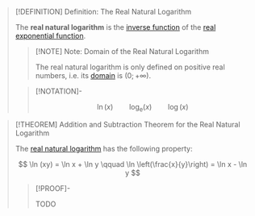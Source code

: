 >[!DEFINITION] Definition: The Real Natural Logarithm
>
>The **real natural logarithm** is the [inverse function](../../../Functions/Types%20of%20Functions/Inverse%20Function.md) of the [real exponential function](Real%20Exponential%20Function.md).
>
>>[!NOTE] Note: Domain of the Real Natural Logarithm
>>
>>The real natural logarithm is only defined on positive real numbers, i.e. its [domain](../../../Functions/Function.md) is $(0;+\infty)$.
>>
>
>>[!NOTATION]-
>>
>>$$
>>\ln(x) \qquad \log_\mathrm{e}(x) \qquad \log(x)
>>$$
>>
>

>[!THEOREM] Addition and Subtraction Theorem for the Real Natural Logarithm
>
>The [real natural logarithm](Real%20Natural%20Logarithm.md) has the following property:
>
>$$
>\ln (xy) = \ln x + \ln y \qquad \ln \left(\frac{x}{y}\right) = \ln x - \ln y
>$$
>
>>[!PROOF]-
>>
>>TODO
>>
>